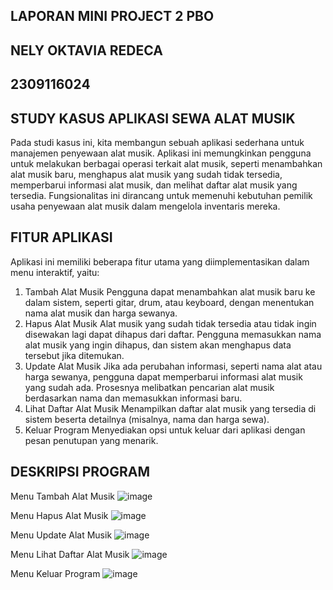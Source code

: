 ## LAPORAN MINI PROJECT 2 PBO ##
## NELY OKTAVIA REDECA ##
## 2309116024 ##

## STUDY KASUS APLIKASI SEWA ALAT MUSIK ##
Pada studi kasus ini, kita membangun sebuah aplikasi sederhana untuk manajemen penyewaan alat musik. Aplikasi ini memungkinkan pengguna untuk melakukan berbagai operasi terkait alat musik, seperti menambahkan alat musik baru, menghapus alat musik yang sudah tidak tersedia, memperbarui informasi alat musik, dan melihat daftar alat musik yang tersedia. Fungsionalitas ini dirancang untuk memenuhi kebutuhan pemilik usaha penyewaan alat musik dalam mengelola inventaris mereka.

## FITUR APLIKASI ##
Aplikasi ini memiliki beberapa fitur utama yang diimplementasikan dalam menu interaktif, yaitu:
1. Tambah Alat Musik
Pengguna dapat menambahkan alat musik baru ke dalam sistem, seperti gitar, drum, atau keyboard, dengan menentukan nama alat musik dan harga sewanya.
2. Hapus Alat Musik
Alat musik yang sudah tidak tersedia atau tidak ingin disewakan lagi dapat dihapus dari daftar. Pengguna memasukkan nama alat musik yang ingin dihapus, dan sistem akan menghapus data tersebut jika ditemukan.
3. Update Alat Musik
Jika ada perubahan informasi, seperti nama alat atau harga sewanya, pengguna dapat memperbarui informasi alat musik yang sudah ada. Prosesnya melibatkan pencarian alat musik berdasarkan nama dan memasukkan informasi baru.
4. Lihat Daftar Alat Musik
Menampilkan daftar alat musik yang tersedia di sistem beserta detailnya (misalnya, nama dan harga sewa).
5. Keluar Program
Menyediakan opsi untuk keluar dari aplikasi dengan pesan penutupan yang menarik.

## DESKRIPSI PROGRAM ##
Menu Tambah Alat Musik
![image](https://github.com/user-attachments/assets/5d5107a7-02f1-4a81-8855-796d99922ffc)

Menu Hapus Alat Musik
![image](https://github.com/user-attachments/assets/93519b08-b83b-4ae2-9b61-cf513828411f)

Menu Update Alat Musik
![image](https://github.com/user-attachments/assets/5f24c33a-01b3-4c2b-bfd0-edf8bfaeecef)

Menu Lihat Daftar Alat Musik
![image](https://github.com/user-attachments/assets/51a434af-e7f0-47d6-9f04-f4c7ddbb8311)

Menu Keluar Program
![image](https://github.com/user-attachments/assets/94f04c4f-7b84-4d78-87b3-29ca72a57053)










